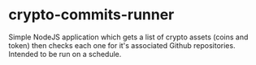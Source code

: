 # crypto-commits-runner
Simple NodeJS application which gets a list of crypto assets (coins and token) then checks each one for it's associated Github repositories. Intended to be run on a schedule. 
